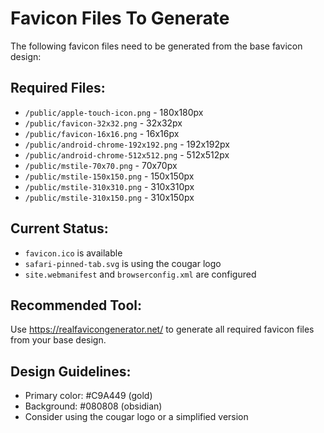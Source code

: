 # Favicon Files To Generate

The following favicon files need to be generated from the base favicon design:

## Required Files:
- `/public/apple-touch-icon.png` - 180x180px
- `/public/favicon-32x32.png` - 32x32px
- `/public/favicon-16x16.png` - 16x16px
- `/public/android-chrome-192x192.png` - 192x192px
- `/public/android-chrome-512x512.png` - 512x512px
- `/public/mstile-70x70.png` - 70x70px
- `/public/mstile-150x150.png` - 150x150px
- `/public/mstile-310x310.png` - 310x310px
- `/public/mstile-310x150.png` - 310x150px

## Current Status:
- `favicon.ico` is available
- `safari-pinned-tab.svg` is using the cougar logo
- `site.webmanifest` and `browserconfig.xml` are configured

## Recommended Tool:
Use https://realfavicongenerator.net/ to generate all required favicon files from your base design.

## Design Guidelines:
- Primary color: #C9A449 (gold)
- Background: #080808 (obsidian)
- Consider using the cougar logo or a simplified version